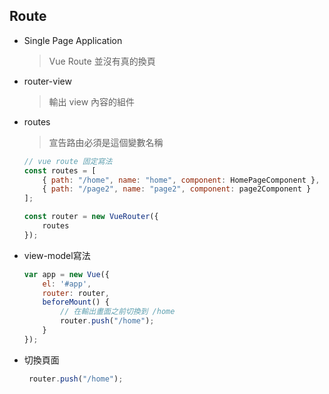 ## Route

- Single Page Application

	> Vue Route 並沒有真的換頁

- router-view

	> 輸出 view 內容的組件

- routes

	> 宣告路由必須是這個變數名稱

	```js
	// vue route 固定寫法
	const routes = [
	    { path: "/home", name: "home", component: HomePageComponent },
	    { path: "/page2", name: "page2", component: page2Component }
	];
	
	const router = new VueRouter({
	    routes
	});
	```

- view-model寫法

	```js
	var app = new Vue({
	    el: '#app',
	    router: router,
	    beforeMount() {
	        // 在輸出畫面之前切換到 /home
	        router.push("/home");
	    }
	});
	```

	

- 切換頁面

	```js
	 router.push("/home");
	```

	


	